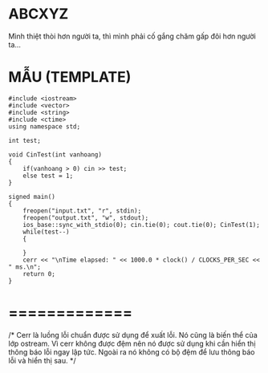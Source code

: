 # ABCXYZ
Mình thiệt thòi hơn người ta, thì mình phải cố gắng chăm gấp đôi hơn người ta...

# MẪU (TEMPLATE)

```
#include <iostream>
#include <vector>
#include <string>
#include <ctime>
using namespace std;

int test;

void CinTest(int vanhoang)
{
    if(vanhoang > 0) cin >> test;
    else test = 1;
}

signed main()
{
    freopen("input.txt", "r", stdin);
    freopen("output.txt", "w", stdout);
    ios_base::sync_with_stdio(0); cin.tie(0); cout.tie(0); CinTest(1);
    while(test--)
    {

    }
    cerr << "\nTime elapsed: " << 1000.0 * clock() / CLOCKS_PER_SEC << " ms.\n";
    return 0;
}
```

# =============

/*
Cerr là luồng lỗi chuẩn được sử dụng để xuất lỗi. Nó cũng là biến thể của lớp ostream. Vì cerr không được đệm nên nó được sử dụng khi cần hiển thị thông báo lỗi ngay lập tức.
Ngoài ra nó không có bộ đệm để lưu thông báo lỗi và hiển thị sau.
*/
